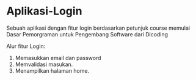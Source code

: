 # Aplikasi-Login
Sebuah aplikasi dengan fitur login berdasarkan petunjuk course memulai Dasar Pemorgraman untuk Pengembang Software dari Dicoding


Alur fitur Login:
1. Memasukkan email dan password
2. Memvalidasi masukan.
3. Menampilkan halaman home.
